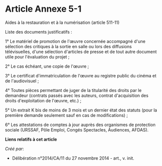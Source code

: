 # Article Annexe 5-1

Aides à la restauration et à la numérisation (article 511-11)

Liste des documents justificatifs :

1° Le matériel de promotion de l'œuvre concernée accompagné d'une sélection des critiques à la sortie en salle ou lors des
diffusions télévisuelles, d'une sélection d'articles de presse et de tout autre document utile pour l'évaluation du projet ;

2° Le cas échéant, une copie de l'œuvre ;

3° Le certificat d'immatriculation de l'œuvre au registre public du cinéma et de l'audiovisuel ;

4° Toutes pièces permettant de juger de la titularité des droits par le demandeur (contrats passés avec les auteurs, contrat
d'acquisition des droits d'exploitation de l'œuvre, etc.) ;

5° Un extrait K bis de moins de 3 mois et un dernier état des statuts (pour la première demande seulement sauf en cas de
modifications) ;

6° Les attestations de comptes à jour auprès des organismes de protection sociale (URSSAF, Pôle Emploi, Congés Spectacles,
Audiences, AFDAS).

**Liens relatifs à cet article**

_Créé par_:

  - Délibération n°2014/CA/11 du 27 novembre 2014 - art., v. init.
